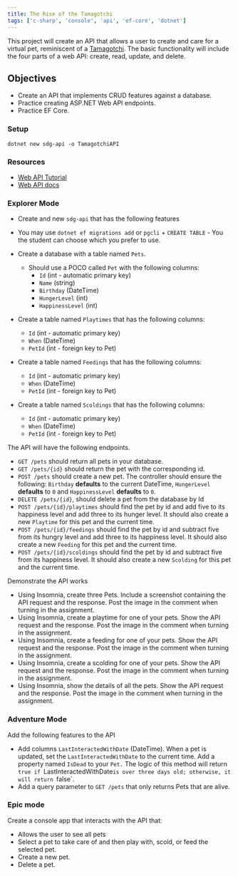 ```yaml
---
title: The Rise of the Tamagotchi
tags: ['c-sharp', 'console', 'api', 'ef-core', 'dotnet']
---
```


This project will create an API that allows a user to create and care for a virtual pet, reminiscent of a [Tamagotchi](https://en.wikipedia.org/wiki/Tamagotchi). The basic functionality will include the four parts of a web API: create, read, update, and delete.

## Objectives

- Create an API that implements CRUD features against a database.
- Practice creating ASP.NET Web API endpoints.
- Practice EF Core.

### Setup

```shell
dotnet new sdg-api -o TamagotchiAPI
```

### Resources

- [Web API Tutorial](https://docs.microsoft.com/en-us/aspnet/core/tutorials/first-web-api?view=aspnetcore-5.0)
- [Web API docs](https://dotnet.microsoft.com/apps/aspnets)

### Explorer Mode

- Create and new `sdg-api` that has the following features

- You may use `dotnet ef migrations add` or `pgcli` + `CREATE TABLE` - You the student can choose which you prefer to use.
- Create a database with a table named `Pets`.
  - Should use a POCO called `Pet` with the following columns:
    - `Id` (int - automatic primary key)
    - `Name` (string)
    - `Birthday` (DateTime)
    - `HungerLevel` (int)
    - `HappinessLevel` (int)
- Create a table named `Playtimes` that has the following columns:
  - `Id` (int - automatic primary key)
  - `When` (DateTime)
  - `PetId` (int - foreign key to Pet)
- Create a table named `Feedings` that has the following columns:
  - `Id` (int - automatic primary key)
  - `When` (DateTime)
  - `PetId` (int - foreign key to Pet)
- Create a table named `Scoldings` that has the following columns:
  - `Id` (int - automatic primary key)
  - `When` (DateTime)
  - `PetId` (int - foreign key to Pet)

The API will have the following endpoints.

- `GET /pets` should return all pets in your database.
- `GET /pets/{id}` should return the pet with the corresponding id.
- `POST /pets` should create a new pet. The controller should ensure the following: `Birthday` **defaults** to the current DateTime, `HungerLevel` **defaults** to `0` and `HappinessLevel` **defaults** to `0`.
- `DELETE /pets/{id}`, should delete a pet from the database by Id
- `POST /pets/{id}/playtimes` should find the pet by id and add five to its happiness level and add three to its hunger level. It should also create a new `Playtime` for this pet and the current time.
- `POST /pets/{id}/feedings` should find the pet by id and subtract five from its hungry level and add three to its happiness level. It should also create a new `Feeding` for this pet and the current time.
- `POST /pets/{id}/scoldings` should find the pet by id and subtract five from its happiness level. It should also create a new `Scolding` for this pet and the current time.

Demonstrate the API works

- Using Insomnia, create three Pets. Include a screenshot containing the API request and the response. Post the image in the comment when turning in the assignment.
- Using Insomnia, create a playtime for one of your pets. Show the API request and the response. Post the image in the comment when turning in the assignment.
- Using Insomnia, create a feeding for one of your pets. Show the API request and the response. Post the image in the comment when turning in the assignment.
- Using Insomnia, create a scolding for one of your pets. Show the API request and the response. Post the image in the comment when turning in the assignment.
- Using Insomnia, show the details of all the pets. Show the API request and the response. Post the image in the comment when turning in the assignment.

### Adventure Mode

Add the following features to the API

- Add columns `LastInteractedWithDate` (DateTime). When a pet is updated, set the `LastInteractedWithDate` to the current time. Add a property named `IsDead` to your `Pet.` The logic of this method will return `true if `LastInteractedWithDate`is over three days old; otherwise, it will return `false`.
- Add a query parameter to `GET /pets` that only returns Pets that are alive.

### Epic mode

Create a console app that interacts with the API that:

- Allows the user to see all pets
- Select a pet to take care of and then play with, scold, or feed the selected pet.
- Create a new pet.
- Delete a pet.
